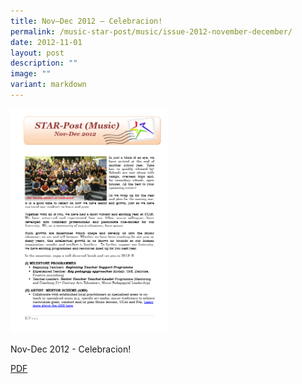 ```yaml
---
title: Nov–Dec 2012 – Celebracion!
permalink: /music-star-post/music/issue-2012-november-december/
date: 2012-11-01
layout: post
description: ""
image: ""
variant: markdown
---
```

<img src="/images/wf.png" style="width:50%">
		 
Nov-Dec 2012 - Celebracion!

[PDF](/files/967707fba_u7526.pdf)